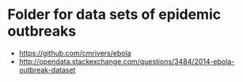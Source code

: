 # Folder for data sets of epidemic outbreaks
* https://github.com/cmrivers/ebola
* http://opendata.stackexchange.com/questions/3484/2014-ebola-outbreak-dataset
